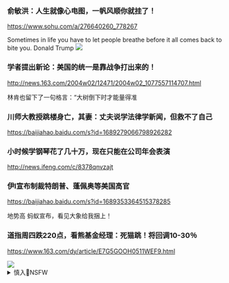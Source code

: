 ### 俞敏洪：人生就像心电图，一帆风顺你就挂了！
https://www.sohu.com/a/276640260_778267

Sometimes in life you have to let people breathe before it all comes back to bite you.
Donald Trump
<img src="https://worldstatistics.live/img/baner/donald_trump4.png">

### 学者提出新论：美国的统一是靠战争打出来的！
http://news.163.com/2004w02/12471/2004w02_1077557114707.html

林肯也留下了一句格言：“大树倒下时才能量得准

### 川师大教授跳楼身亡，其妻：丈夫说学法律学新闻，但救不了自己
https://baijiahao.baidu.com/s?id=1689279066798926282

### 小时候学钢琴花了几十万，现在只能在公司年会表演
http://news.ifeng.com/c/8378qnvzajt

### 伊l宣布制裁特朗普、蓬佩奥等美国高官
https://baijiahao.baidu.com/s?id=1689353364515378285

地势高
蚂蚁宣布，看见大象给我捆上！

### 道指周四跌220点，看熊基金经理：死猫跳！将回调10-30％
https://www.163.com/dy/article/E7G5GOOH0511WEF9.html

<img src="https://nimg.ws.126.net/?url=http%3A%2F%2Fdingyue.ws.126.net%2FtSJiOrr6RbPc8V8AW5kEqBrtKQnEJDQwR5y7GkcCdmL4z1549595151813.jpg&thumbnail=650x2147483647&quality=80&type=jpg">

<details><summary>慎入🔞NSFW</summary>

Not Safe For Work
<img src="https://upload.wikimedia.org/wikipedia/commons/thumb/d/d3/Biohazard_Symbol_Specification.png/210px-Biohazard_Symbol_Specification.png">

<details><summary><b>风险自理Use At Your Own Risk🈲</summary>


</details>
</details>
